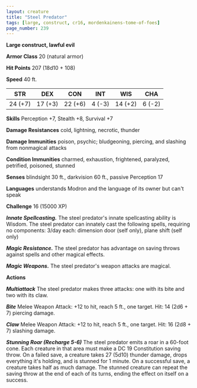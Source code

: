 ```yaml
---
layout: creature
title: "Steel Predator"
tags: [large, construct, cr16, mordenkainens-tome-of-foes]
page_number: 239
---
```


**Large construct, lawful evil**

**Armor Class** 20 (natural armor)

**Hit Points** 207  (18d10 + 108)

**Speed** 40 ft.

|   STR   |   DEX   |   CON   |   INT   |   WIS   |   CHA   |
|:-------:|:-------:|:-------:|:-------:|:-------:|:-------:|
| 24 (+7) | 17 (+3) | 22 (+6) | 4 (-3) | 14 (+2) | 6 (-2) |

**Skills** Perception +7, Stealth +8, Survival +7

**Damage Resistances** cold, lightning, necrotic, thunder

**Damage Immunities** poison, psychic; bludgeoning, piercing, and slashing from nonmagical attacks

**Condition Immunities** charmed, exhaustion, frightened, paralyzed, petrified, poisoned, stunned

**Senses** blindsight 30 ft., darkvision 60 ft., passive Perception 17

**Languages** understands Modron and the language of its owner but can't speak

**Challenge** 16 (15000 XP)

***Innate Spellcasting.*** The steel predator's innate spellcasting ability is Wisdom. The steel predator can innately cast the following spells, requiring no components:
3/day each: dimension door (self only), plane shift (self only)

***Magic Resistance.*** The steel predator has advantage on saving throws against spells and other magical effects.

***Magic Weapons.*** The steel predator's weapon attacks are magical.

**Actions**

***Multiattack*** The steel predator makes three attacks: one with its bite and two with its claw.

***Bite*** Melee Weapon Attack: +12 to hit, reach 5 ft., one target. Hit: 14 (2d6 + 7) piercing damage.

***Claw*** Melee Weapon Attack: +12 to hit, reach 5 ft., one target. Hit: 16 (2d8 + 7) slashing damage.

***Stunning Roar (Recharge 5-6)*** The steel predator emits a roar in a 60-foot cone. Each creature in that area must make a DC 19 Constitution saving throw. On a failed save, a creature takes 27 (5d10) thunder damage, drops everything it's holding, and is stunned for 1 minute. On a successful save, a creature takes half as much damage. The stunned creature can repeat the saving throw at the end of each of its turns, ending the effect on itself on a success.